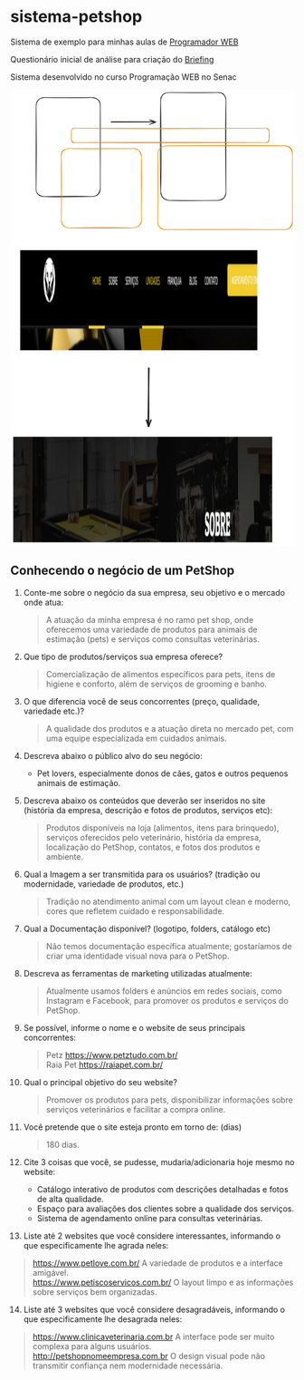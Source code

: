 # sistema-petshop

Sistema de exemplo para minhas aulas de [Programador WEB](https://jocile.com/programador-web/)

Questionário inicial de análise para criação do [Briefing](Briefing.md)

Sistema desenvolvido no curso Programação WEB no Senac  

![Wireframe inicial](teste.svg)

## Conhecendo o negócio de um PetShop  

1. Conte-me sobre o negócio da sua empresa, seu objetivo e o mercado onde atua:  
   > A atuação da minha empresa é no ramo pet shop, onde oferecemos uma variedade de produtos para animais de estimação (pets) e serviços como consultas veterinárias.

2. Que tipo de produtos/serviços sua empresa oferece?  
   > Comercialização de alimentos específicos para pets, itens de higiene e conforto, além de serviços de grooming e banho.

3. O que diferencia você de seus concorrentes (preço, qualidade, variedade etc.)?  
   > A qualidade dos produtos e a atuação direta no mercado pet, com uma equipe especializada em cuidados animais.

4. Descreva abaixo o público alvo do seu negócio:  
   - Pet lovers, especialmente donos de cães, gatos e outros pequenos animais de estimação.

5. Descreva abaixo os conteúdos que deverão ser inseridos no site (história da empresa, descrição e fotos de produtos, serviços etc):  
   > Produtos disponíveis na loja (alimentos, itens para brinquedo), serviços oferecidos pelo veterinário, história da empresa, localização do PetShop, contatos, e fotos dos produtos e ambiente.

6. Qual a Imagem a ser transmitida para os usuários? (tradição ou modernidade, variedade de produtos, etc.)  
   > Tradição no atendimento animal com um layout clean e moderno, cores que refletem cuidado e responsabilidade.

7. Qual a Documentação disponível? (logotipo, folders, catálogo etc)  
   > Não temos documentação específica atualmente; gostaríamos de criar uma identidade visual nova para o PetShop.

8. Descreva as ferramentas de marketing utilizadas atualmente:  
   > Atualmente usamos folders e anúncios em redes sociais, como Instagram e Facebook, para promover os produtos e serviços do PetShop.

9. Se possível, informe o nome e o website de seus principais concorrentes:  
   > Petz <https://www.petztudo.com.br/>  
   > Raia Pet <https://raiapet.com.br/>

10. Qual o principal objetivo do seu website?  
    > Promover os produtos para pets, disponibilizar informações sobre serviços veterinários e facilitar a compra online.

11. Você pretende que o site esteja pronto em torno de: (dias)  
    > 180 dias.

12. Cite 3 coisas que você, se pudesse, mudaria/adicionaria hoje mesmo no website:  
    - Catálogo interativo de produtos com descrições detalhadas e fotos de alta qualidade.  
    - Espaço para avaliações dos clientes sobre a qualidade dos serviços.  
    - Sistema de agendamento online para consultas veterinárias.

13. Liste até 2 websites que você considere interessantes, informando o que especificamente lhe agrada neles:  
   > <https://www.petlove.com.br/> A variedade de produtos e a interface amigável.  
   > <https://www.petiscoservicos.com.br/> O layout limpo e as informações sobre serviços bem organizadas.

14. Liste até 3 websites que você considere desagradáveis, informando o que especificamente lhe desagrada neles:  
   > <https://www.clinicaveterinaria.com.br> A interface pode ser muito complexa para alguns usuários.  
   > <http://petshopnomeempresa.com.br> O design visual pode não transmitir confiança nem modernidade necessária.

